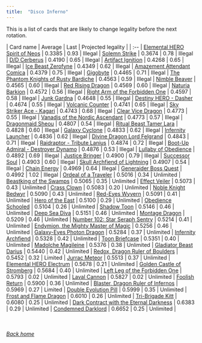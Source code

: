```yaml
---
title:  "Disco Inferno"
---
```


This is a list of cards that are likely to change legality before the next rotation.

| Card name | Average | Last | Projected legality |
| :-- |
[Elemental HERO Spirit of Neos](https://db.ygoprodeck.com/card/?search=Elemental%20HERO%20Spirit%20of%20Neos) | 0.3385 | 0.93 | Illegal |
[Solemn Strike](https://db.ygoprodeck.com/card/?search=Solemn%20Strike) | 0.3674 | 0.78 | Illegal |
[D/D Cerberus](https://db.ygoprodeck.com/card/?search=D/D%20Cerberus) | 0.4190 | 0.65 | Illegal |
[Artifact Ignition](https://db.ygoprodeck.com/card/?search=Artifact%20Ignition) | 0.4268 | 0.65 | Illegal |
[Ice Beast Zerofyne](https://db.ygoprodeck.com/card/?search=Ice%20Beast%20Zerofyne) | 0.4349 | 0.62 | Illegal |
[Amazement Attendant Comica](https://db.ygoprodeck.com/card/?search=Amazement%20Attendant%20Comica) | 0.4379 | 0.75 | Illegal |
[Gigobyte](https://db.ygoprodeck.com/card/?search=Gigobyte) | 0.4465 | 0.71 | Illegal |
[The Phantom Knights of Rusty Bardiche](https://db.ygoprodeck.com/card/?search=The%20Phantom%20Knights%20of%20Rusty%20Bardiche) | 0.4563 | 0.59 | Illegal |
[Nimble Beaver](https://db.ygoprodeck.com/card/?search=Nimble%20Beaver) | 0.4565 | 0.60 | Illegal |
[Red Rising Dragon](https://db.ygoprodeck.com/card/?search=Red%20Rising%20Dragon) | 0.4569 | 0.60 | Illegal |
[Naturia Barkion](https://db.ygoprodeck.com/card/?search=Naturia%20Barkion) | 0.4572 | 0.56 | Illegal |
[Right Arm of the Forbidden One](https://db.ygoprodeck.com/card/?search=Right%20Arm%20of%20the%20Forbidden%20One) | 0.4597 | 0.58 | Illegal |
[Junk Gardna](https://db.ygoprodeck.com/card/?search=Junk%20Gardna) | 0.4648 | 0.55 | Illegal |
[Destiny HERO - Dasher](https://db.ygoprodeck.com/card/?search=Destiny%20HERO%20-%20Dasher) | 0.4674 | 0.55 | Illegal |
[Volcanic Counter](https://db.ygoprodeck.com/card/?search=Volcanic%20Counter) | 0.4741 | 0.65 | Illegal |
[Sky Striker Ace - Kagari](https://db.ygoprodeck.com/card/?search=Sky%20Striker%20Ace%20-%20Kagari) | 0.4743 | 0.68 | Illegal |
[Clear Vice Dragon](https://db.ygoprodeck.com/card/?search=Clear%20Vice%20Dragon) | 0.4773 | 0.55 | Illegal |
[Vanadis of the Nordic Ascendant](https://db.ygoprodeck.com/card/?search=Vanadis%20of%20the%20Nordic%20Ascendant) | 0.4773 | 0.57 | Illegal |
[Dragonmaid Sheou](https://db.ygoprodeck.com/card/?search=Dragonmaid%20Sheou) | 0.4807 | 0.54 | Illegal |
[Ritual Beast Tamer Lara](https://db.ygoprodeck.com/card/?search=Ritual%20Beast%20Tamer%20Lara) | 0.4828 | 0.60 | Illegal |
[Galaxy Cyclone](https://db.ygoprodeck.com/card/?search=Galaxy%20Cyclone) | 0.4833 | 0.62 | Illegal |
[Infernity Launcher](https://db.ygoprodeck.com/card/?search=Infernity%20Launcher) | 0.4836 | 0.62 | Illegal |
[Divine Dragon Lord Felgrand](https://db.ygoprodeck.com/card/?search=Divine%20Dragon%20Lord%20Felgrand) | 0.4843 | 0.71 | Illegal |
[Raidraptor - Tribute Lanius](https://db.ygoprodeck.com/card/?search=Raidraptor%20-%20Tribute%20Lanius) | 0.4874 | 0.72 | Illegal |
[Boot-Up Admiral - Destroyer Dynamo](https://db.ygoprodeck.com/card/?search=Boot-Up%20Admiral%20-%20Destroyer%20Dynamo) | 0.4876 | 0.53 | Illegal |
[Lullaby of Obedience](https://db.ygoprodeck.com/card/?search=Lullaby%20of%20Obedience) | 0.4892 | 0.69 | Illegal |
[Justice Bringer](https://db.ygoprodeck.com/card/?search=Justice%20Bringer) | 0.4900 | 0.79 | Illegal |
[Successor Soul](https://db.ygoprodeck.com/card/?search=Successor%20Soul) | 0.4903 | 0.60 | Illegal |
[Skull Archfiend of Lightning](https://db.ygoprodeck.com/card/?search=Skull%20Archfiend%20of%20Lightning) | 0.4907 | 0.54 | Illegal |
[Chain Energy](https://db.ygoprodeck.com/card/?search=Chain%20Energy) | 0.4969 | 0.64 | Illegal |
[Generaider Boss Quest](https://db.ygoprodeck.com/card/?search=Generaider%20Boss%20Quest) | 0.4992 | 1.02 | Illegal |
[Ordeal of a Traveler](https://db.ygoprodeck.com/card/?search=Ordeal%20of%20a%20Traveler) | 0.5016 | 0.34 | Unlimited |
[Beastking of the Swamps](https://db.ygoprodeck.com/card/?search=Beastking%20of%20the%20Swamps) | 0.5065 | 0.35 | Unlimited |
[Effect Veiler](https://db.ygoprodeck.com/card/?search=Effect%20Veiler) | 0.5073 | 0.43 | Unlimited |
[Crass Clown](https://db.ygoprodeck.com/card/?search=Crass%20Clown) | 0.5083 | 0.20 | Unlimited |
[Noble Knight Bedwyr](https://db.ygoprodeck.com/card/?search=Noble%20Knight%20Bedwyr) | 0.5090 | 0.43 | Unlimited |
[Red-Eyes Wyvern](https://db.ygoprodeck.com/card/?search=Red-Eyes%20Wyvern) | 0.5091 | 0.41 | Unlimited |
[Hero of the East](https://db.ygoprodeck.com/card/?search=Hero%20of%20the%20East) | 0.5100 | 0.29 | Unlimited |
[Obedience Schooled](https://db.ygoprodeck.com/card/?search=Obedience%20Schooled) | 0.5104 | 0.26 | Unlimited |
[Shadow Toon](https://db.ygoprodeck.com/card/?search=Shadow%20Toon) | 0.5146 | 0.46 | Unlimited |
[Deep Sea Diva](https://db.ygoprodeck.com/card/?search=Deep%20Sea%20Diva) | 0.5151 | 0.46 | Unlimited |
[Montage Dragon](https://db.ygoprodeck.com/card/?search=Montage%20Dragon) | 0.5209 | 0.46 | Unlimited |
[Number 102: Star Seraph Sentry](https://db.ygoprodeck.com/card/?search=Number%20102:%20Star%20Seraph%20Sentry) | 0.5214 | 0.41 | Unlimited |
[Endymion, the Mighty Master of Magic](https://db.ygoprodeck.com/card/?search=Endymion,%20the%20Mighty%20Master%20of%20Magic) | 0.5256 | 0.46 | Unlimited |
[Galaxy-Eyes Photon Dragon](https://db.ygoprodeck.com/card/?search=Galaxy-Eyes%20Photon%20Dragon) | 0.5284 | 0.37 | Unlimited |
[Infernity Archfiend](https://db.ygoprodeck.com/card/?search=Infernity%20Archfiend) | 0.5328 | 0.42 | Unlimited |
[Toon Briefcase](https://db.ygoprodeck.com/card/?search=Toon%20Briefcase) | 0.5351 | 0.40 | Unlimited |
[Madolche Magileine](https://db.ygoprodeck.com/card/?search=Madolche%20Magileine) | 0.5376 | 0.38 | Unlimited |
[Gladiator Beast Darius](https://db.ygoprodeck.com/card/?search=Gladiator%20Beast%20Darius) | 0.5440 | 0.42 | Unlimited |
[Redox, Dragon Ruler of Boulders](https://db.ygoprodeck.com/card/?search=Redox,%20Dragon%20Ruler%20of%20Boulders) | 0.5452 | 0.32 | Limited |
[Jurrac Meteor](https://db.ygoprodeck.com/card/?search=Jurrac%20Meteor) | 0.5513 | 0.37 | Unlimited |
[Elemental HERO Electrum](https://db.ygoprodeck.com/card/?search=Elemental%20HERO%20Electrum) | 0.5678 | 0.21 | Unlimited |
[Golden Castle of Stromberg](https://db.ygoprodeck.com/card/?search=Golden%20Castle%20of%20Stromberg) | 0.5684 | 0.40 | Unlimited |
[Left Leg of the Forbidden One](https://db.ygoprodeck.com/card/?search=Left%20Leg%20of%20the%20Forbidden%20One) | 0.5793 | 0.02 | Unlimited |
[Laval Cannon](https://db.ygoprodeck.com/card/?search=Laval%20Cannon) | 0.5827 | 0.02 | Unlimited |
[Foolish Return](https://db.ygoprodeck.com/card/?search=Foolish%20Return) | 0.5900 | 0.36 | Unlimited |
[Blaster, Dragon Ruler of Infernos](https://db.ygoprodeck.com/card/?search=Blaster,%20Dragon%20Ruler%20of%20Infernos) | 0.5969 | 0.27 | Limited |
[Double Evolution Pill](https://db.ygoprodeck.com/card/?search=Double%20Evolution%20Pill) | 0.5999 | 0.35 | Unlimited |
[Frost and Flame Dragon](https://db.ygoprodeck.com/card/?search=Frost%20and%20Flame%20Dragon) | 0.6010 | 0.26 | Unlimited |
[Tri-Brigade Kitt](https://db.ygoprodeck.com/card/?search=Tri-Brigade%20Kitt) | 0.6080 | 0.25 | Unlimited |
[Dark Contract with the Eternal Darkness](https://db.ygoprodeck.com/card/?search=Dark%20Contract%20with%20the%20Eternal%20Darkness) | 0.6383 | 0.29 | Unlimited |
[Condemned Darklord](https://db.ygoprodeck.com/card/?search=Condemned%20Darklord) | 0.6652 | 0.25 | Unlimited |

<br>

###### [Back home](index)